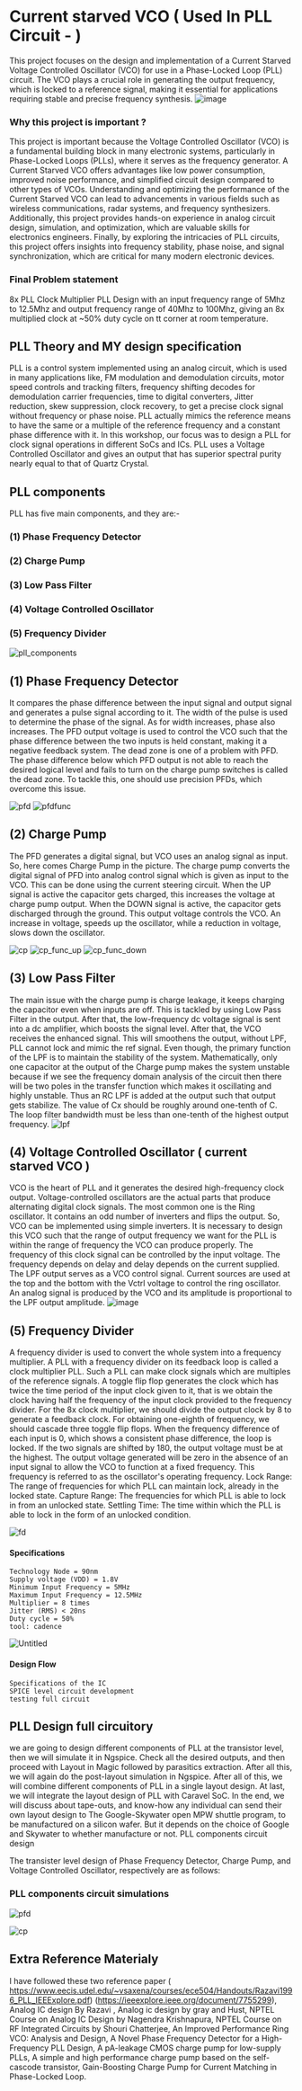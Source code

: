 #  Current starved VCO ( Used In PLL Circuit -  )
This project focuses on the design and implementation of a Current Starved Voltage Controlled Oscillator (VCO) for use in a Phase-Locked Loop (PLL) circuit. The VCO plays a crucial role in generating the output frequency, which is locked to a reference signal, making it essential for applications requiring stable and precise frequency synthesis.
                                         ![image](https://github.com/Rahulprakash77/PHASE-LOCK-LOOP-PLL-DESIGN-/assets/130161648/39722c55-f4c7-493c-b3a1-d876c60e0d18)

### Why this project is important ?
This project is important because the Voltage Controlled Oscillator (VCO) is a fundamental building block in many electronic systems, particularly in Phase-Locked Loops (PLLs), where it serves as the frequency generator. A Current Starved VCO offers advantages like low power consumption, improved noise performance, and simplified circuit design compared to other types of VCOs. Understanding and optimizing the performance of the Current Starved VCO can lead to advancements in various fields such as wireless communications, radar systems, and frequency synthesizers. Additionally, this project provides hands-on experience in analog circuit design, simulation, and optimization, which are valuable skills for electronics engineers. Finally, by exploring the intricacies of PLL circuits, this project offers insights into frequency stability, phase noise, and signal synchronization, which are critical for many modern electronic devices.
      

### Final Problem statement
8x PLL Clock Multiplier PLL Design with an input frequency range of 5Mhz to 12.5Mhz and output frequency range of 40Mhz to 100Mhz, giving an 8x multiplied clock at ~50% duty cycle on tt corner at room temperature. 

##  PLL Theory and MY design specification 

PLL is a control system implemented using an analog circuit, which is used in many applications like, FM modulation and demodulation circuits, motor speed controls and tracking filters, frequency shifting decodes for demodulation carrier frequencies, time to digital converters, Jitter reduction, skew suppression, clock recovery, to get a precise clock signal without frequency or phase noise. PLL actually mimics the reference means to have the same or a multiple of the reference frequency and a constant phase difference with it. In this workshop, our focus was to design a PLL for clock signal operations in different SoCs and ICs. PLL uses a Voltage Controlled Oscillator and gives an output that has superior spectral purity nearly equal to that of Quartz Crystal.

## PLL components

PLL has five main components, and they are:-

  ### (1) Phase Frequency Detector
  ### (2) Charge Pump
  ### (3) Low Pass Filter
  ### (4) Voltage Controlled Oscillator
  ### (5) Frequency Divider


![pll_components](https://github.com/Rahulprakash77/PHASE-LOCK-LOOP-PLL-DESIGN-/assets/130161648/76118957-78dd-42c9-81b3-74fb76ddb101)


## (1) Phase Frequency Detector

It compares the phase difference between the input signal and output signal and generates a pulse signal according to it. The width of the pulse is used to determine the phase of the signal. As for width increases, phase also increases. The PFD output voltage is used to control the VCO such that the phase difference between the two inputs is held constant, making it a negative feedback system. The dead zone is one of a problem with PFD. The phase difference below which PFD output is not able to reach the desired logical level and fails to turn on the charge pump switches is called the dead zone. To tackle this, one should use precision PFDs, which overcome this issue.

![pfd](https://github.com/Rahulprakash77/PHASE-LOCK-LOOP-PLL-DESIGN-/assets/130161648/9206e1b8-b42b-433b-8c72-a2b81780fdd5) ![pfdfunc](https://github.com/Rahulprakash77/PHASE-LOCK-LOOP-PLL-DESIGN-/assets/130161648/7169d6fc-fe51-4b89-a0cc-3ee22fe6040c)




## (2) Charge Pump

The PFD generates a digital signal, but VCO uses an analog signal as input. So, here comes Charge Pump in the picture. The charge pump converts the digital signal of PFD into analog control signal which is given as input to the VCO. This can be done using the current steering circuit. When the UP signal is active the capacitor gets charged, this increases the voltage at charge pump output. When the DOWN signal is active, the capacitor gets discharged through the ground. This output voltage controls the VCO. An increase in voltage, speeds up the oscillator, while a reduction in voltage, slows down the oscillator.

![cp](https://github.com/Rahulprakash77/PHASE-LOCK-LOOP-PLL-DESIGN-/assets/130161648/3e13882c-fd6c-4b04-bb83-b10892cbbc48) ![cp_func_up](https://github.com/Rahulprakash77/PHASE-LOCK-LOOP-PLL-DESIGN-/assets/130161648/5b4552a5-c89b-43cd-bfe7-004d08423329) ![cp_func_down](https://github.com/Rahulprakash77/PHASE-LOCK-LOOP-PLL-DESIGN-/assets/130161648/77749c3c-6d2e-4fca-a6b0-16f5a2a756c1)




## (3) Low Pass Filter

The main issue with the charge pump is charge leakage, it keeps charging the capacitor even when inputs are off. This is tackled by using Low Pass Filter in the output. After that, the low-frequency dc voltage signal is sent into a dc amplifier, which boosts the signal level. After that, the VCO receives the enhanced signal. This will smoothens the output, without LPF, PLL cannot lock and mimic the ref signal. Even though, the primary function of the LPF is to maintain the stability of the system. Mathematically, only one capacitor at the output of the Charge pump makes the system unstable because if we see the frequency domain analysis of the circuit then there will be two poles in the transfer function which makes it oscillating and highly unstable. Thus an RC LPF is added at the output such that output gets stabilize. The value of Cx should be roughly around one-tenth of C. The loop filter bandwidth must be less than one-tenth of the highest output frequency.
![lpf](https://github.com/Rahulprakash77/PHASE-LOCK-LOOP-PLL-DESIGN-/assets/130161648/e2057faf-2cfa-4651-838a-3cd027ada62d)


## (4) Voltage Controlled Oscillator ( current starved VCO )

VCO is the heart of PLL and it generates the desired high-frequency clock output. Voltage-controlled oscillators are the actual parts that produce alternating digital clock signals. The most common one is the Ring oscillator. It contains an odd number of inverters and flips the output. So, VCO can be implemented using simple inverters. It is necessary to design this VCO such that the range of output frequency we want for the PLL is within the range of frequency the VCO can produce properly. The frequency of this clock signal can be controlled by the input voltage. The frequency depends on delay and delay depends on the current supplied. The LPF output serves as a VCO control signal. Current sources are used at the top and the bottom with the Vctrl voltage to control the ring oscillator. An analog signal is produced by the VCO and its amplitude is proportional to the LPF output amplitude.
                   ![image](https://github.com/Rahulprakash77/PHASE-LOCK-LOOP-PLL-DESIGN-/assets/130161648/e90dc239-b375-47b0-ab9b-7600a98f0921)



## (5) Frequency Divider

A frequency divider is used to convert the whole system into a frequency multiplier. A PLL with a frequency divider on its feedback loop is called a clock multiplier PLL. Such a PLL can make clock signals which are multiples of the reference signals. A toggle flip flop generates the clock which has twice the time period of the input clock given to it, that is we obtain the clock having half the frequency of the input clock provided to the frequency divider. For the 8x clock multiplier, we should divide the output clock by 8 to generate a feedback clock. For obtaining one-eighth of frequency, we should cascade three toggle flip flops. When the frequency difference of each input is 0, which shows a consistent phase difference, the loop is locked. If the two signals are shifted by 180, the output voltage must be at the highest. The output voltage generated will be zero in the absence of an input signal to allow the VCO to function at a fixed frequency. This frequency is referred to as the oscillator's operating frequency. Lock Range: The range of frequencies for which PLL can maintain lock, already in the locked state. Capture Range: The frequencies for which PLL is able to lock in from an unlocked state. Settling Time: The time within which the PLL is able to lock in the form of an unlocked condition.

![fd](https://github.com/Rahulprakash77/PHASE-LOCK-LOOP-PLL-DESIGN-/assets/130161648/5e48cd27-431e-4a53-9ce2-87d1bd79f853)



#### Specifications

    Technology Node = 90nm
    Supply voltage (VDD) = 1.8V
    Minimum Input Frequency = 5MHz
    Maximum Input Frequency = 12.5MHz
    Multiplier = 8 times
    Jitter (RMS) < 20ns
    Duty cycle = 50%
    tool: cadence 
![Untitled](https://github.com/Rahulprakash77/PHASE-LOCK-LOOP-PLL-DESIGN-/assets/130161648/6c7220ea-5853-4f40-afd9-bd7d88e5ac70)


#### Design Flow

    Specifications of the IC
    SPICE level circuit development
    testing full circuit
    
   

##  PLL Design full circuitory

 we are going to design different components of PLL at the transistor level, then we will simulate it in Ngspice. Check all the desired outputs, and then proceed with Layout in Magic followed by parasitics extraction. After all this, we will again do the post-layout simulation in Ngspice. After all of this, we will combine different components of PLL in a single layout design. At last, we will integrate the layout design of PLL with Caravel SoC. In the end, we will discuss about tape-outs, and know-how any individual can send their own layout design to The Google-Skywater open MPW shuttle program, to be manufactured on a silicon wafer. But it depends on the choice of Google and Skywater to whether manufacture or not.
PLL components circuit design

The transister level design of Phase Frequency Detector, Charge Pump, and Voltage Controlled Oscillator, respectively are as follows:

### PLL components circuit simulations

![pfd](https://github.com/Rahulprakash77/PHASE-LOCK-LOOP-PLL-DESIGN-/assets/130161648/573000ac-b7df-4bc9-b61d-5fb78fe4ad92)

![cp](https://github.com/Rahulprakash77/PHASE-LOCK-LOOP-PLL-DESIGN-/assets/130161648/dc608e85-0bfb-4e6d-91e1-dec3b7386f02)


##  Extra Reference Materialy

I have followed these two reference paper  ( https://www.eecis.udel.edu/~vsaxena/courses/ece504/Handouts/Razavi1996_PLL_IEEExplore.pdf)
     (https://ieeexplore.ieee.org/document/7755299),
    Analog IC design By Razavi ,
    Analog ic design by gray and Hust,
    NPTEL Course on Analog IC Design by Nagendra Krishnapura,
    NPTEL Course on RF Integrated Circuits by Shouri Chatterjee,
    An Improved Performance Ring VCO: Analysis and Design,
    A Novel Phase Frequency Detector for a High-Frequency PLL Design,
    A pA-leakage CMOS charge pump for low-supply PLLs,
    A simple and high performance charge pump based on the self-cascode transistor,
    Gain-Boosting Charge Pump for Current Matching in Phase-Locked Loop.




    
